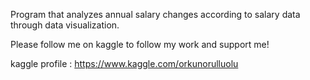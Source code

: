 Program that analyzes annual salary changes according to salary data through data visualization.

Please follow me on kaggle to follow my work and support me!

kaggle profile : https://www.kaggle.com/orkunorulluolu
